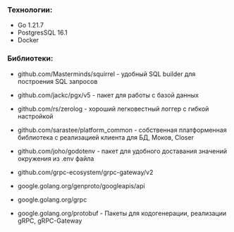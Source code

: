### Технологии:
- Go 1.21.7
- PostgresSQL 16.1
- Docker

### Библиотеки:
- github.com/Masterminds/squirrel - удобный SQL builder для построения SQL запросов
- github.com/jackc/pgx/v5 - пакет для работы с базой данных
- github.com/rs/zerolog - хороший легковестный логгер с гибкой настройкой
- github.com/sarastee/platform_common - собственная платформенная библиотека с реализацией клиента для БД, Моков, Closer
- github.com/joho/godotenv - пакет для удобного доставания значений окружения из .env файла

- github.com/grpc-ecosystem/grpc-gateway/v2 
- google.golang.org/genproto/googleapis/api
- google.golang.org/grpc
- google.golang.org/protobuf - Пакеты для кодогенерации, реализации gRPC, gRPC-Gateway